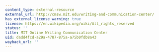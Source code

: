 ```yaml
---
content_type: external-resource
external_url: http://cmsw.mit.edu/writing-and-communication-center/
has_external_license_warning: true
license: https://en.wikipedia.org/wiki/All_rights_reserved
status: ''
title: MIT Online Writing Communication Center
uid: dadd4fcd-a29a-4787-875a-a75b0fdb8a43
wayback_url: ''
---
```

